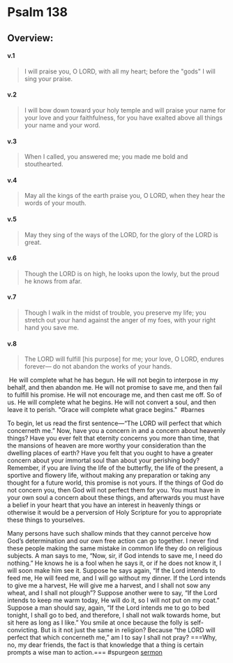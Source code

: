 # Psalm 138

## Overview:


#### v.1
>I will praise you, O LORD, with all my heart; before the "gods" I will sing your praise.

#### v.2
>I will bow down toward your holy temple and will praise your name for your love and your faithfulness, for you have exalted above all things your name and your word.

#### v.3
>When I called, you answered me; you made me bold and stouthearted.

#### v.4
>May all the kings of the earth praise you, O LORD, when they hear the words of your mouth.

#### v.5
>May they sing of the ways of the LORD, for the glory of the LORD is great.

#### v.6
>Though the LORD is on high, he looks upon the lowly, but the proud he knows from afar.

#### v.7
>Though I walk in the midst of trouble, you preserve my life; you stretch out your hand against the anger of my foes, with your right hand you save me.

#### v.8
>The LORD will fulfill \[his purpose\] for me; your love, O LORD, endures forever— do not abandon the works of your hands.

 He will complete what he has begun. He will not begin to interpose in my behalf, and then abandon me. He will not promise to save me, and then fail to fulfill his promise. He will not encourage me, and then cast me off. So of us. He will complete what he begins. He will not convert a soul, and then leave it to perish. "Grace will complete what grace begins."
 #barnes 

To begin, let us read the first sentence—“The LORD will perfect that which concerneth me.” Now, have you a concern in and a concern about heavenly things? Have you ever felt that eternity concerns you more than time, that the mansions of heaven are more worthy your consideration than the dwelling places of earth? Have you felt that you ought to have a greater concern about your immortal soul than about your perishing body? Remember, if you are living the life of the butterfly, the life of the present, a sportive and flowery life, without making any preparation or taking any thought for a future world, this promise is not yours. If the things of God do not concern you, then God will not perfect them for you. You must have in your own soul a concern about these things, and afterwards you must have a belief in your heart that you have an interest in heavenly things or otherwise it would be a perversion of Holy Scripture for you to appropriate these things to yourselves.

Many persons have such shallow minds that they cannot perceive how God’s determination and our own free action can go together. I never find these people making the same mistake in common life they do on religious subjects. A man says to me, “Now, sir, if God intends to save me, I need do nothing.” He knows he is a fool when he says it, or if he does not know it, I will soon make him see it. Suppose he says again, “If the Lord intends to feed me, He will feed me, and I will go without my dinner. If the Lord intends to give me a harvest, He will give me a harvest, and I shall not sow any wheat, and I shall not plough”? Suppose another were to say, “If the Lord intends to keep me warm today, He will do it, so I will not put on my coat.” Suppose a man should say, again, “If the Lord intends me to go to bed tonight, I shall go to bed, and therefore, I shall not walk towards home, but sit here as long as I like.” You smile at once because the folly is self-convicting. But is it not just the same in religion? Because “the LORD will perfect that which concerneth me,” am I to say I shall not pray? ===Why, no, my dear friends, the fact is that knowledge that a thing is certain prompts a wise man to action.===
#spurgeon [sermon](https://www.spurgeongems.org/sermon/chs231.pdf)
